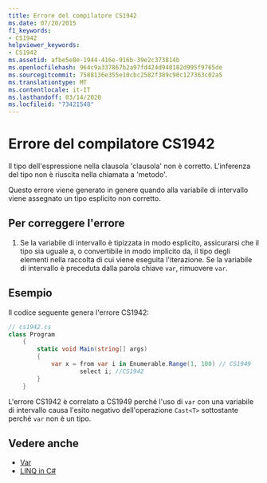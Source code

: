 ```yaml
---
title: Errore del compilatore CS1942
ms.date: 07/20/2015
f1_keywords:
- CS1942
helpviewer_keywords:
- CS1942
ms.assetid: afbe5e8e-1944-416e-916b-39e2c373814b
ms.openlocfilehash: 964c9a337867b2a97fd424d940182d995f9765de
ms.sourcegitcommit: 7588136e355e10cbc2582f389c90c127363c02a5
ms.translationtype: MT
ms.contentlocale: it-IT
ms.lasthandoff: 03/14/2020
ms.locfileid: "73421548"
---
```

# <a name="compiler-error-cs1942"></a>Errore del compilatore CS1942

Il tipo dell'espressione nella clausola 'clausola' non è corretto. L'inferenza del tipo non è riuscita nella chiamata a 'metodo'.  
  
Questo errore viene generato in genere quando alla variabile di intervallo viene assegnato un tipo esplicito non corretto.  

## <a name="to-correct-this-error"></a>Per correggere l'errore

1. Se la variabile di intervallo è tipizzata in modo esplicito, assicurarsi che il tipo sia uguale a, o convertibile in modo implicito da, il tipo degli elementi nella raccolta di cui viene eseguita l'iterazione. Se la variabile di intervallo è preceduta dalla parola chiave `var`, rimuovere `var`.  
  
## <a name="example"></a>Esempio

Il codice seguente genera l'errore CS1942:  

```csharp
// cs1942.cs  
class Program  
    {  
        static void Main(string[] args)  
        {  
            var x = from var i in Enumerable.Range(1, 100) // CS1949  
                    select i; //CS1942  
        }  
    }  
```

L'errore CS1942 è correlato a CS1949 perché l'uso di `var` con una variabile di intervallo causa l'esito negativo dell'operazione `Cast<T>` sottostante perché `var` non è un tipo.  
  
## <a name="see-also"></a>Vedere anche

- [Var](../keywords/var.md)
- [LINQ in C#](../../linq/index.md)
